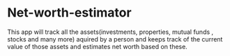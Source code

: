 # Net-worth-estimator

This app will track all the assets(investments, properties, mutual funds , stocks and many more) aquired by a person and keeps track of the current value of those assets and estimates net worth based on these.
